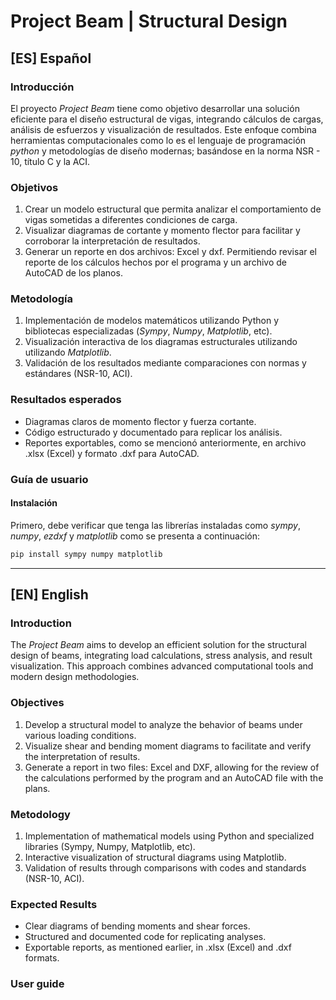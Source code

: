 # Project Beam | Structural Design

## [ES] Español

### Introducción

El proyecto *Project Beam* tiene como objetivo desarrollar una solución eficiente para el diseño estructural de vigas, integrando cálculos de cargas, análisis de esfuerzos y visualización de resultados. Este enfoque combina herramientas computacionales como lo es el lenguaje de programación *python* y metodologías de diseño modernas; basándose en la norma NSR - 10, título C y la ACI.

### Objetivos

1. Crear un modelo estructural que permita analizar el comportamiento de vigas sometidas a diferentes condiciones de carga.
2. Visualizar diagramas de cortante y momento flector para facilitar y corroborar la interpretación de resultados.
3. Generar un reporte en dos archivos: Excel y dxf. Permitiendo revisar el reporte de los cálculos hechos por el programa y un archivo de AutoCAD de los planos.

### Metodología

1. Implementación de modelos matemáticos utilizando Python y bibliotecas especializadas (*Sympy*, *Numpy*, *Matplotlib*, etc).
2. Visualización interactiva de los diagramas estructurales utilizando utilizando *Matplotlib*.
3. Validación de los resultados mediante comparaciones con normas y estándares (NSR-10, ACI).

### Resultados esperados

* Diagramas claros de momento flector y fuerza cortante.
* Código estructurado y documentado para replicar los análisis.
* Reportes exportables, como se mencionó anteriormente, en archivo .xlsx (Excel) y formato .dxf para AutoCAD.

### Guía de usuario

#### Instalación

Primero, debe verificar que tenga las librerías instaladas como *sympy*, *numpy*, *ezdxf* y *matplotlib* como se presenta a continuación:

```bash
pip install sympy numpy matplotlib
```

---

## [EN] English

### Introduction

The *Project Beam* aims to develop an efficient solution for the structural design of beams, integrating load calculations, stress analysis, and result visualization. This approach combines advanced computational tools and modern design methodologies.

### Objectives

1. Develop a structural model to analyze the behavior of beams under various loading conditions.
2. Visualize shear and bending moment diagrams to facilitate and verify the interpretation of results.
3. Generate a report in two files: Excel and DXF, allowing for the review of the calculations performed by the program and an AutoCAD file with the plans.

### Metodology

1. Implementation of mathematical models using Python and specialized libraries (Sympy, Numpy, Matplotlib, etc).
2. Interactive visualization of structural diagrams using Matplotlib.
3. Validation of results through comparisons with codes and standards (NSR-10, ACI).

### Expected Results

* Clear diagrams of bending moments and shear forces.
* Structured and documented code for replicating analyses.
* Exportable reports, as mentioned earlier, in .xlsx (Excel) and .dxf formats.

### User guide

